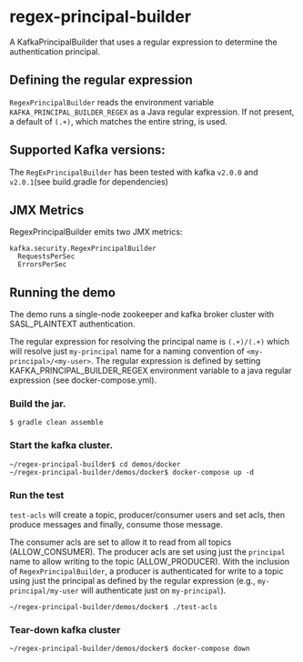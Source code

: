 # regex-principal-builder

A KafkaPrincipalBuilder that uses a regular expression to determine the authentication principal.

## Defining the regular expression

`RegexPrincipalBuilder` reads the environment variable `KAFKA_PRINCIPAL_BUILDER_REGEX` as a Java regular expression. If not present, a default of `(.+)`, which matches the entire string, is used.

## Supported Kafka versions:

The `RegExPrincipalBuilder` has been tested with kafka `v2.0.0` and `v2.0.1`(see build.gradle for dependencies)

## JMX Metrics
RegexPrincipalBuilder emits two JMX metrics:

```
kafka.security.RegexPrincipalBuilder
  RequestsPerSec
  ErrorsPerSec
```

## Running the demo

The demo runs a single-node zookeeper and kafka broker cluster with SASL_PLAINTEXT authentication.

The regular expression for resolving the principal name is `(.+)/(.+)` which will resolve just `my-principal` name for a naming convention of `<my-principal>/<my-user>`.  The regular expression is defined by setting KAFKA_PRINCIPAL_BUILDER_REGEX environment variable to a java regular expression (see docker-compose.yml).


### Build the jar.

```shell
$ gradle clean assemble
```

### Start the kafka cluster.

```shell
~/regex-principal-builder$ cd demos/docker
~/regex-principal-builder/demos/docker$ docker-compose up -d
```

### Run the test

`test-acls` will create a topic, producer/consumer users and set acls, then produce messages and finally, consume those message.

The consumer acls are set to allow it to read from all topics (ALLOW_CONSUMER). The producer acls are set using just the `principal` name to allow writing to the topic (ALLOW_PRODUCER). With the inclusion of `RegexPrincipalBuilder`, a producer is authenticated for write to a topic using just the principal as defined by the regular expression (e.g., `my-principal/my-user` will authenticate just on `my-principal`).

```shell
~/regex-principal-builder/demos/docker$ ./test-acls
```

### Tear-down kafka cluster

```shell
~/regex-principal-builder/demos/docker$ docker-compose down
```
